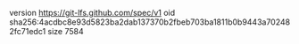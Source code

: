 version https://git-lfs.github.com/spec/v1
oid sha256:4acdbc8e93d5823ba2dab137370b2fbeb703ba1811b0b9443a702482fc71edc1
size 7584
